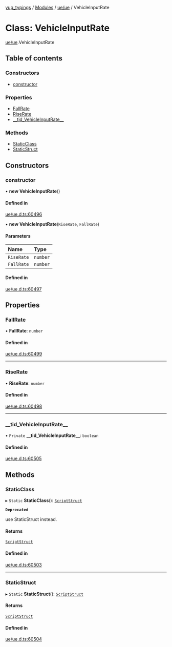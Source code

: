 [yug_typings](../README.md) / [Modules](../modules.md) / [ue/ue](../modules/ue_ue.md) / VehicleInputRate

# Class: VehicleInputRate

[ue/ue](../modules/ue_ue.md).VehicleInputRate

## Table of contents

### Constructors

- [constructor](ue_ue.VehicleInputRate.md#constructor)

### Properties

- [FallRate](ue_ue.VehicleInputRate.md#fallrate)
- [RiseRate](ue_ue.VehicleInputRate.md#riserate)
- [\_\_tid\_VehicleInputRate\_\_](ue_ue.VehicleInputRate.md#__tid_vehicleinputrate__)

### Methods

- [StaticClass](ue_ue.VehicleInputRate.md#staticclass)
- [StaticStruct](ue_ue.VehicleInputRate.md#staticstruct)

## Constructors

### constructor

• **new VehicleInputRate**()

#### Defined in

[ue/ue.d.ts:60496](https://github.com/YugMetaverse/yug_typings/blob/b7d9b19/ue/ue.d.ts#L60496)

• **new VehicleInputRate**(`RiseRate`, `FallRate`)

#### Parameters

| Name | Type |
| :------ | :------ |
| `RiseRate` | `number` |
| `FallRate` | `number` |

#### Defined in

[ue/ue.d.ts:60497](https://github.com/YugMetaverse/yug_typings/blob/b7d9b19/ue/ue.d.ts#L60497)

## Properties

### FallRate

• **FallRate**: `number`

#### Defined in

[ue/ue.d.ts:60499](https://github.com/YugMetaverse/yug_typings/blob/b7d9b19/ue/ue.d.ts#L60499)

___

### RiseRate

• **RiseRate**: `number`

#### Defined in

[ue/ue.d.ts:60498](https://github.com/YugMetaverse/yug_typings/blob/b7d9b19/ue/ue.d.ts#L60498)

___

### \_\_tid\_VehicleInputRate\_\_

• `Private` **\_\_tid\_VehicleInputRate\_\_**: `boolean`

#### Defined in

[ue/ue.d.ts:60505](https://github.com/YugMetaverse/yug_typings/blob/b7d9b19/ue/ue.d.ts#L60505)

## Methods

### StaticClass

▸ `Static` **StaticClass**(): [`ScriptStruct`](ue_ue.ScriptStruct.md)

**`Deprecated`**

use StaticStruct instead.

#### Returns

[`ScriptStruct`](ue_ue.ScriptStruct.md)

#### Defined in

[ue/ue.d.ts:60503](https://github.com/YugMetaverse/yug_typings/blob/b7d9b19/ue/ue.d.ts#L60503)

___

### StaticStruct

▸ `Static` **StaticStruct**(): [`ScriptStruct`](ue_ue.ScriptStruct.md)

#### Returns

[`ScriptStruct`](ue_ue.ScriptStruct.md)

#### Defined in

[ue/ue.d.ts:60504](https://github.com/YugMetaverse/yug_typings/blob/b7d9b19/ue/ue.d.ts#L60504)

